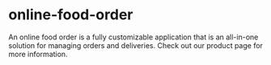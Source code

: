 # online-food-order
An online food order is a fully customizable application that is an all-in-one solution for managing orders and deliveries. Check out our product page for more information.
